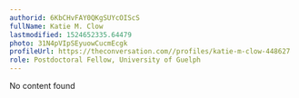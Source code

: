 ```yaml
---
authorid: 6KbCHvFAY0QKgSUYcOIScS
fullName: Katie M. Clow
lastmodified: 1524652335.64479
photo: 31N4pVIpSEyuowCucmEcgk
profileUrl: https://theconversation.com//profiles/katie-m-clow-448627
role: Postdoctoral Fellow, University of Guelph
---
```

No content found